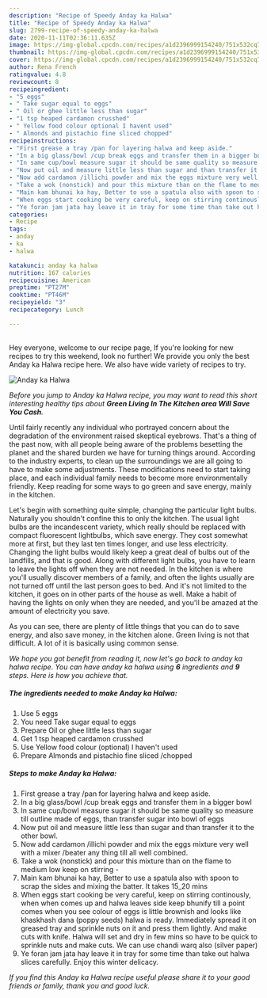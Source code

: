 ```yaml
---
description: "Recipe of Speedy Anday ka Halwa"
title: "Recipe of Speedy Anday ka Halwa"
slug: 2799-recipe-of-speedy-anday-ka-halwa
date: 2020-11-11T02:36:11.635Z
image: https://img-global.cpcdn.com/recipes/a1d2396999154240/751x532cq70/anday-ka-halwa-recipe-main-photo.jpg
thumbnail: https://img-global.cpcdn.com/recipes/a1d2396999154240/751x532cq70/anday-ka-halwa-recipe-main-photo.jpg
cover: https://img-global.cpcdn.com/recipes/a1d2396999154240/751x532cq70/anday-ka-halwa-recipe-main-photo.jpg
author: Rena French
ratingvalue: 4.8
reviewcount: 8
recipeingredient:
- "5 eggs"
- " Take sugar equal to eggs"
- " Oil or ghee little less than sugar"
- "1 tsp heaped cardamon crusshed"
- " Yellow food colour optional I havent used"
- " Almonds and pistachio fine sliced chopped"
recipeinstructions:
- "First grease a tray /pan for layering halwa and keep aside."
- "In a big glass/bowl /cup break eggs and transfer them in a bigger bowl"
- "In same cup/bowl measure sugar it should be same quality so measure till outline made of eggs, than transfer sugar into bowl of eggs"
- "Now put oil and measure little less than sugar and than transfer it to the other bowl."
- "Now add cardamon /illichi powder and mix the eggs mixture very well with a mixer /beater any thing till all well combined."
- "Take a wok (nonstick) and pour this mixture than on the flame to medium low keep on stirring -"
- "Main kam bhunai ka hay, Better to use a spatula also with spoon to scrap the sides and mixing the batter. It takes 15_20 mins"
- "When eggs start cooking be very careful, keep on stirring continously, when when comes up and halwa leaves side keep bhunify till a point comes when you see colour of eggs is little brownish and looks like khaskhash dana (poppy seeds) halwa is ready. Immediately spread it on greased tray and sprinkle nuts on it and press them lightly. And make cuts with knife. Halwa will set and dry in few mins so have to be quick to sprinkle nuts and make cuts. We can use chandi warq also (silver paper)"
- "Ye foran jam jata hay leave it in tray for some time than take out halwa slices carefully. Enjoy this winter delicacy."
categories:
- Recipe
tags:
- anday
- ka
- halwa

katakunci: anday ka halwa 
nutrition: 167 calories
recipecuisine: American
preptime: "PT27M"
cooktime: "PT46M"
recipeyield: "3"
recipecategory: Lunch

---
```

<br>
Hey everyone, welcome to our recipe page, If you're looking for new recipes to try this weekend, look no further! We provide you only the best Anday ka Halwa recipe here. We also have wide variety of recipes to try.
<br>


![Anday ka Halwa](https://img-global.cpcdn.com/recipes/a1d2396999154240/751x532cq70/anday-ka-halwa-recipe-main-photo.jpg)

<i>Before you jump to Anday ka Halwa recipe, you may want to read this short interesting healthy tips about 
<strong>Green Living In The Kitchen area Will Save You Cash</strong>.</i>
</br>

Until fairly recently any individual who portrayed concern about the degradation of the environment raised skeptical eyebrows. That's a thing of the past now, with all people being aware of the problems besetting the planet and the shared burden we have for turning things around. According to the industry experts, to clean up the surroundings we are all going to have to make some adjustments. These modifications need to start taking place, and each individual family needs to become more environmentally friendly. Keep reading for some ways to go green and save energy, mainly in the kitchen.

Let's begin with something quite simple, changing the particular light bulbs. Naturally you shouldn't confine this to only the kitchen. The usual light bulbs are the incandescent variety, which really should be replaced with compact fluorescent lightbulbs, which save energy. They cost somewhat more at first, but they last ten times longer, and use less electricity. Changing the light bulbs would likely keep a great deal of bulbs out of the landfills, and that is good. Along with different light bulbs, you have to learn to leave the lights off when they are not needed. In the kitchen is where you'll usually discover members of a family, and often the lights usually are not turned off until the last person goes to bed. And it's not limited to the kitchen, it goes on in other parts of the house as well. Make a habit of having the lights on only when they are needed, and you'll be amazed at the amount of electricity you save.

As you can see, there are plenty of little things that you can do to save energy, and also save money, in the kitchen alone. Green living is not that difficult. A lot of it is basically using common sense.


<i>We hope you got benefit from reading it, now let's go back to anday ka halwa recipe. You can have anday ka halwa using <strong>6</strong> ingredients and <strong>9</strong> steps. Here is how you achieve that.
</i>

##### The ingredients needed to make Anday ka Halwa:

1. Use 5 eggs
1. You need  Take sugar equal to eggs
1. Prepare  Oil or ghee little less than sugar
1. Get 1 tsp heaped cardamon crusshed
1. Use  Yellow food colour (optional) I haven&#39;t used
1. Prepare  Almonds and pistachio fine sliced /chopped


##### Steps to make Anday ka Halwa:

1. First grease a tray /pan for layering halwa and keep aside.
1. In a big glass/bowl /cup break eggs and transfer them in a bigger bowl
1. In same cup/bowl measure sugar it should be same quality so measure till outline made of eggs, than transfer sugar into bowl of eggs
1. Now put oil and measure little less than sugar and than transfer it to the other bowl.
1. Now add cardamon /illichi powder and mix the eggs mixture very well with a mixer /beater any thing till all well combined.
1. Take a wok (nonstick) and pour this mixture than on the flame to medium low keep on stirring -
1. Main kam bhunai ka hay, Better to use a spatula also with spoon to scrap the sides and mixing the batter. It takes 15_20 mins
1. When eggs start cooking be very careful, keep on stirring continously, when when comes up and halwa leaves side keep bhunify till a point comes when you see colour of eggs is little brownish and looks like khaskhash dana (poppy seeds) halwa is ready. Immediately spread it on greased tray and sprinkle nuts on it and press them lightly. And make cuts with knife. Halwa will set and dry in few mins so have to be quick to sprinkle nuts and make cuts. We can use chandi warq also (silver paper)
1. Ye foran jam jata hay leave it in tray for some time than take out halwa slices carefully. Enjoy this winter delicacy.


<i>If you find this Anday ka Halwa recipe useful please share it to your good friends or family, thank you and good luck.</i>
